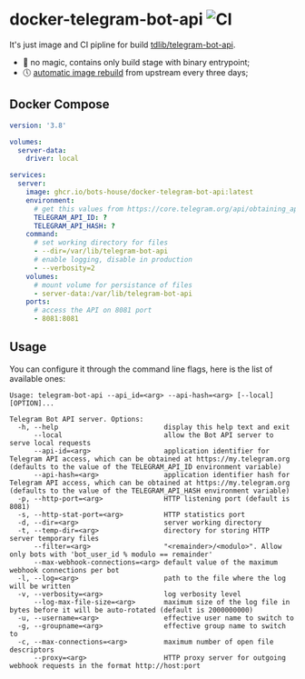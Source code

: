 # docker-telegram-bot-api ![CI](https://github.com/bots-house/docker-telegram-bot-api/workflows/CI/badge.svg)

It's just image and CI pipline for build [tdlib/telegram-bot-api](https://github.com/tdlib/telegram-bot-api). 

 - 🧙 no magic, contains only build stage with binary entrypoint; 
 - 🕔 [automatic image rebuild](https://github.com/bots-house/docker-telegram-bot-api/blob/master/.github/workflows/docker.yml#L11) from upstream every three days;

## Docker Compose

```yaml
version: '3.8'

volumes:
  server-data: 
    driver: local

services:
  server:
    image: ghcr.io/bots-house/docker-telegram-bot-api:latest
    environment: 
      # get this values from https://core.telegram.org/api/obtaining_api_id
      TELEGRAM_API_ID: ?
      TELEGRAM_API_HASH: ?
    command: 
      # set working directory for files 
      - --dir=/var/lib/telegram-bot-api
      # enable logging, disable in production
      - --verbosity=2
    volumes: 
      # mount volume for persistance of files
      - server-data:/var/lib/telegram-bot-api
    ports:
      # access the API on 8081 port
      - 8081:8081
```

## Usage 

You can configure it through the command line flags, here is the list of available ones:

```
Usage: telegram-bot-api --api_id=<arg> --api-hash=<arg> [--local] [OPTION]...

Telegram Bot API server. Options:
  -h, --help                          display this help text and exit
      --local                         allow the Bot API server to serve local requests
      --api-id=<arg>                  application identifier for Telegram API access, which can be obtained at https://my.telegram.org (defaults to the value of the TELEGRAM_API_ID environment variable)
      --api-hash=<arg>                application identifier hash for Telegram API access, which can be obtained at https://my.telegram.org (defaults to the value of the TELEGRAM_API_HASH environment variable)
  -p, --http-port=<arg>               HTTP listening port (default is 8081)
  -s, --http-stat-port=<arg>          HTTP statistics port
  -d, --dir=<arg>                     server working directory
  -t, --temp-dir=<arg>                directory for storing HTTP server temporary files
      --filter=<arg>                  "<remainder>/<modulo>". Allow only bots with 'bot_user_id % modulo == remainder'
      --max-webhook-connections=<arg> default value of the maximum webhook connections per bot
  -l, --log=<arg>                     path to the file where the log will be written
  -v, --verbosity=<arg>               log verbosity level
      --log-max-file-size=<arg>       maximum size of the log file in bytes before it will be auto-rotated (default is 2000000000)
  -u, --username=<arg>                effective user name to switch to
  -g, --groupname=<arg>               effective group name to switch to
  -c, --max-connections=<arg>         maximum number of open file descriptors
      --proxy=<arg>                   HTTP proxy server for outgoing webhook requests in the format http://host:port
```